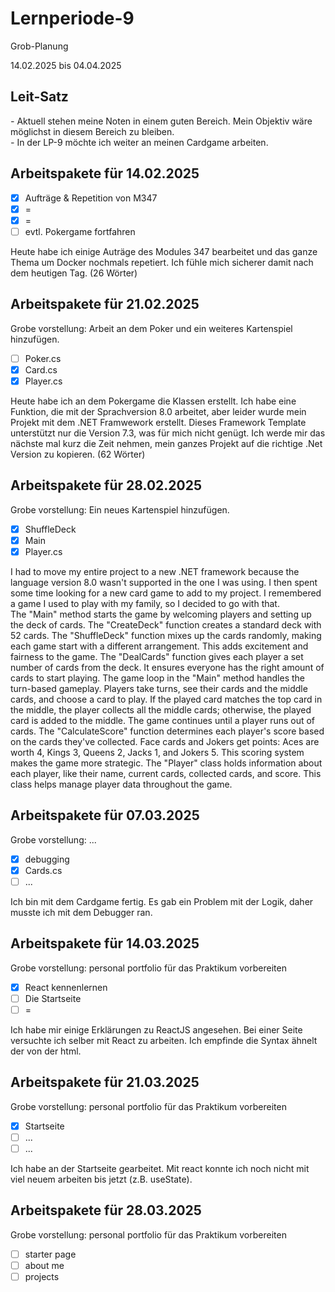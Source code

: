 # Lernperiode-9
Grob-Planung

14.02.2025 bis 04.04.2025

## Leit-Satz

*-* Aktuell stehen meine Noten in einem guten Bereich. Mein Objektiv wäre möglichst in diesem Bereich zu bleiben. </br>
*-* In der LP-9 möchte ich weiter an meinen Cardgame arbeiten.

## Arbeitspakete für 14.02.2025

- [x] Aufträge & Repetition von M347
- [x] =
- [x] =
- [ ] evtl. Pokergame fortfahren

Heute habe ich einige Auträge des Modules 347 bearbeitet und das ganze Thema um Docker nochmals repetiert. Ich fühle mich sicherer damit nach dem heutigen Tag. (26 Wörter)

## Arbeitspakete für 21.02.2025

Grobe vorstellung: Arbeit an dem Poker und ein weiteres Kartenspiel hinzufügen.

- [ ] Poker.cs
- [x] Card.cs
- [x] Player.cs

Heute habe ich an dem Pokergame die Klassen erstellt. Ich habe eine Funktion, die mit der Sprachversion 8.0 arbeitet, aber leider wurde mein Projekt mit dem .NET Framwework erstellt. Dieses Framework Template unterstützt nur die Version 7.3, was für mich nicht genügt. Ich werde mir das nächste mal kurz die Zeit nehmen, mein ganzes Projekt auf die richtige .Net Version zu kopieren. (62 Wörter)

## Arbeitspakete für 28.02.2025

Grobe vorstellung: Ein neues Kartenspiel hinzufügen.

- [x] ShuffleDeck 
- [x] Main
- [x] Player.cs

I had to move my entire project to a new .NET framework because the language version 8.0 wasn't supported in the one I was using. I then spent some time looking for a new card game to add to my project. I remembered a game I used to play with my family, so I decided to go with that. </br>
The "Main" method starts the game by welcoming players and setting up the deck of cards. The "CreateDeck" function creates a standard deck with 52 cards.
The "ShuffleDeck" function mixes up the cards randomly, making each game start with a different arrangement. This adds excitement and fairness to the game.
The "DealCards" function gives each player a set number of cards from the deck. It ensures everyone has the right amount of cards to start playing.
The game loop in the "Main" method handles the turn-based gameplay. Players take turns, see their cards and the middle cards, and choose a card to play. If the played card matches the top card in the middle, the player collects all the middle cards; otherwise, the played card is added to the middle. The game continues until a player runs out of cards.
The "CalculateScore" function determines each player's score based on the cards they've collected. Face cards and Jokers get points: Aces are worth 4, Kings 3, Queens 2, Jacks 1, and Jokers 5. This scoring system makes the game more strategic.
The "Player" class holds information about each player, like their name, current cards, collected cards, and score. This class helps manage player data throughout the game.

## Arbeitspakete für 07.03.2025

Grobe vorstellung: ...

- [x] debugging
- [x] Cards.cs
- [ ] ...

Ich bin mit dem Cardgame fertig. Es gab ein Problem mit der Logik, daher musste ich mit dem Debugger ran. 

## Arbeitspakete für 14.03.2025

Grobe vorstellung: personal portfolio für das Praktikum vorbereiten

- [x] React kennenlernen
- [ ] Die Startseite
- [ ] =

Ich habe mir einige Erklärungen zu ReactJS angesehen. Bei einer Seite versuchte ich selber mit React zu arbeiten. Ich empfinde die Syntax ähnelt der von der html. 

## Arbeitspakete für 21.03.2025

Grobe vorstellung: personal portfolio für das Praktikum vorbereiten

- [x] Startseite
- [ ] ...
- [ ] ...

Ich habe an der Startseite gearbeitet. Mit react konnte ich noch nicht mit viel neuem arbeiten bis jetzt (z.B. useState).

## Arbeitspakete für 28.03.2025

Grobe vorstellung: personal portfolio für das Praktikum vorbereiten

- [ ] starter page
- [ ] about me
- [ ] projects
